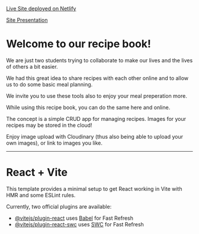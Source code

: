 [Live Site deployed on Netlify](https://my-recipe-app-demo.netlify.app/)

[Site Presentation](https://docs.google.com/presentation/d/1uyHMoinVAZuJlPT9HOWPHFQIHabR5Ht-kdRdCxPt-Ps/edit?usp=sharing)

# Welcome to our recipe book!

We are just two students trying to collaborate to make our lives and the lives of others a bit easier.

We had this great idea to share recipes with each other online and to allow us to do some basic meal planning.

We invite you to use these tools also to enjoy your meal preperation more.

While using this recipe book, you can do the same here and online.

The concept is a simple CRUD app for managing recipes. Images for your recipes may be stored in the cloud!

Enjoy image upload with Cloudinary (thus also being able to upload your own images), or link to images you like.

<hr/>

# React + Vite

This template provides a minimal setup to get React working in Vite with HMR and some ESLint rules.

Currently, two official plugins are available:

- [@vitejs/plugin-react](https://github.com/vitejs/vite-plugin-react/blob/main/packages/plugin-react/README.md) uses [Babel](https://babeljs.io/) for Fast Refresh
- [@vitejs/plugin-react-swc](https://github.com/vitejs/vite-plugin-react-swc) uses [SWC](https://swc.rs/) for Fast Refresh

